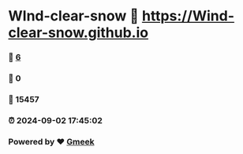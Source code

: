 # WInd-clear-snow :link: https://Wind-clear-snow.github.io 
### :page_facing_up: [6](https://Wind-clear-snow.github.io/tag.html) 
### :speech_balloon: 0 
### :hibiscus: 15457 
### :alarm_clock: 2024-09-02 17:45:02 
### Powered by :heart: [Gmeek](https://github.com/Meekdai/Gmeek)
